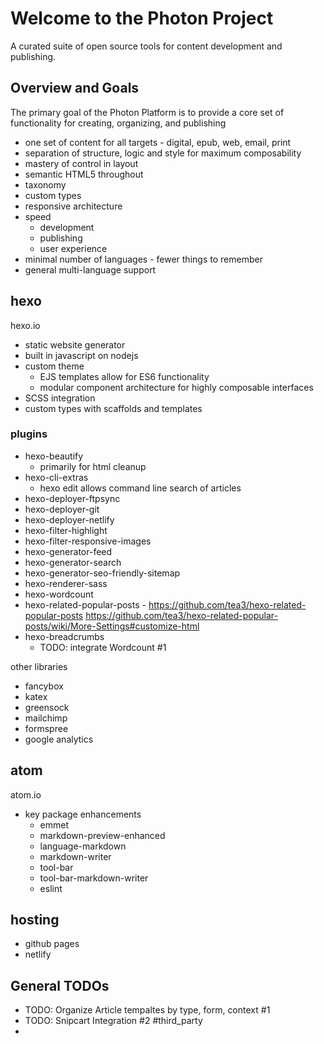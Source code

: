 # Welcome to the Photon Project

A curated suite of open source tools for content development and publishing.

## Overview and Goals

The primary goal of the Photon Platform is to provide a core set of functionality for creating, organizing, and publishing

- one set of content for all targets - digital, epub, web, email, print
- separation of structure, logic and style for maximum composability
- mastery of control in layout
- semantic HTML5 throughout
- taxonomy
- custom types
- responsive architecture
- speed
  - development
  - publishing
  - user experience
- minimal number of languages - fewer things to remember
- general multi-language support

## hexo

hexo.io

- static website generator
- built in javascript on nodejs
- custom theme
  - EJS templates allow for ES6 functionality
  - modular component architecture for highly composable interfaces
- SCSS integration
- custom types with scaffolds and templates

### plugins

- hexo-beautify
  - primarily for html cleanup
- hexo-cli-extras
  - hexo edit allows command line search of articles
- hexo-deployer-ftpsync
- hexo-deployer-git
- hexo-deployer-netlify
- hexo-filter-highlight
- hexo-filter-responsive-images
- hexo-generator-feed
- hexo-generator-search
- hexo-generator-seo-friendly-sitemap
- hexo-renderer-sass
- hexo-wordcount
- hexo-related-popular-posts - https://github.com/tea3/hexo-related-popular-posts https://github.com/tea3/hexo-related-popular-posts/wiki/More-Settings#customize-html
- hexo-breadcrumbs
  - TODO: integrate Wordcount #1

other libraries

- fancybox
- katex
- greensock
- mailchimp
- formspree
- google analytics

## atom

atom.io

- key package enhancements
  - emmet
  - markdown-preview-enhanced
  - language-markdown
  - markdown-writer
  - tool-bar
  - tool-bar-markdown-writer
  - eslint

## hosting

- github pages
- netlify

## General TODOs

- TODO: Organize Article tempaltes by type, form, context #1
- TODO: Snipcart Integration #2 #third_party
-
